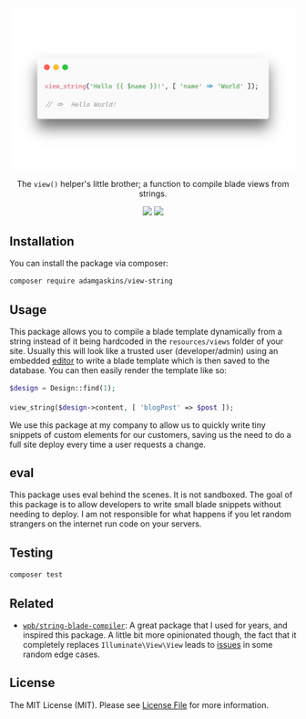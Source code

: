 <p align="center"><a href="https://github.com/AdamGaskins/view-string" alt="view-string on Github"><img width="627" src="assets/screenshot.png" /></a></p>

<p align="center">The <code>view()</code> helper's little brother; a function to compile blade views from strings.</p>

<p align="center">
    <a href="https://packagist.org/packages/adamgaskins/view-string" alt="Latest Version on Packagist"><img src="https://img.shields.io/packagist/v/adamgaskins/view-string.svg?style=flat-square"></a>
    <a href="https://github.com/adamgaskins/view-string/actions?query=workflow%3ATests+branch%3Amaster" alt="GitHub Tests Action Status"><img src="https://img.shields.io/github/workflow/status/adamgaskins/view-string/Tests?logo=Github&style=flat-square&label=tests"></a>
</p>

## Installation

You can install the package via composer:

```bash
composer require adamgaskins/view-string
```

## Usage

This package allows you to compile a blade template dynamically from a string instead of it being hardcoded in the `resources/views` folder of your site. Usually this will look like a trusted user (developer/admin) using an embedded [editor](https://microsoft.github.io/monaco-editor/) to write a blade template which is then saved to the database. You can then easily render the template like so:

```php
$design = Design::find(1);

view_string($design->content, [ 'blogPost' => $post ]);
```

We use this package at my company to allow us to quickly write tiny snippets of custom elements for our customers, saving us the need to do a full site deploy every time a user requests a change.

## eval
This package uses eval behind the scenes. It is not sandboxed. The goal of this package is to allow developers to write small blade snippets without needing to deploy. I am not responsible for what happens if you let random strangers on the internet run code on your servers.

## Testing

```bash
composer test
```

## Related
- [`wpb/string-blade-compiler`](https://github.com/TerrePorter/StringBladeCompiler): A great package that I used for years, and inspired this package. A little bit more opinionated though, the fact that it completely replaces `Illuminate\View\View` leads to [issues](https://github.com/TerrePorter/StringBladeCompiler/issues/73) in some random edge cases.

## License

The MIT License (MIT). Please see [License File](LICENSE.md) for more information.
